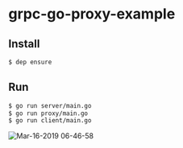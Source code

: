 # grpc-go-proxy-example

## Install

```sh 
$ dep ensure
```

## Run

```sh
$ go run server/main.go
$ go run proxy/main.go
$ go run client/main.go
```

![Mar-16-2019 06-46-58](https://user-images.githubusercontent.com/97572/54463737-64f6e480-47b7-11e9-97c0-67197b1ba471.gif)

